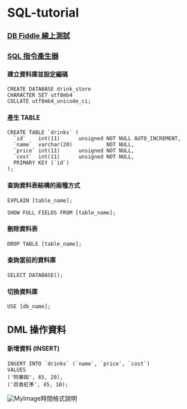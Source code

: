 # SQL-tutorial

<h3><a href="https://www.db-fiddle.com/" target="_blank"> DB Fiddle 線上測試 </a></h3>
<h3><a href="https://wtools.io/generate-sql-create-table#google_vignette" target="_blank"> SQL 指令產生器 </a></h3>


<h4> 建立資料庫並設定編碼 </h4>

```
CREATE DATABASE drink_store
CHARACTER SET utf8mb4
COLLATE utf8mb4_unicode_ci;
```




<h4> 產生 TABLE </h4>

```
CREATE TABLE `drinks` (
  `id`    int(11)      unsigned NOT NULL AUTO_INCREMENT,
  `name`  varchar(20)           NOT NULL,
  `price` int(11)      unsigned NOT NULL,
  `cost`  int(11)      unsigned NOT NULL,
  PRIMARY KEY (`id`)
);
```

<h4> 查詢資料表結構的兩種方式 </h4>

```
EXPLAIN [table_name];
```

```
SHOW FULL FIELDS FROM [table_name];
```

<h4> 刪除資料表 </h4>

```
DROP TABLE [table_name];
```

<h4> 查詢當前的資料庫 </h4>

```
SELECT DATABASE();
```

<h4> 切換資料庫 </h4>

```
USE [db_name];
```

<h2> DML 操作資料 </h2>



<h4> 新增資料 (INSERT) </h4>

```
INSERT INTO `drinks` (`name`, `price`, `cost`)
VALUES
('阿華田', 65, 20),
('百香紅茶', 45, 10);
```

<p><img src="[https://example.com/my-image.pngLinks to an external site.](https://github.com/syh053/SQL-tutorial/blob/main/photo/%E6%99%82%E9%96%93%E6%A0%BC%E5%BC%8F.jpg)" alt="MyImage" />時間格式說明</p>



